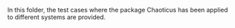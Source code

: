 In this folder, the test cases where the package Chaoticus has been applied to different systems are provided.

